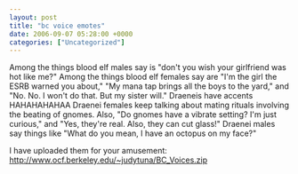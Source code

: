 ```yaml
---
layout: post
title: "bc voice emotes"
date: 2006-09-07 05:28:00 +0000
categories: ["Uncategorized"]
---
```


Among the things blood elf males say is "don't you wish your girlfriend was hot like me?"
Among the things blood elf females say are "I'm the girl the ESRB warned you about," "My mana tap brings all the boys to the yard," and "No. No. I won't do that. But my sister will."
Draeneis have accents HAHAHAHAHAA
Draenei females keep talking about mating rituals involving the beating of gnomes. Also, "Do gnomes have a vibrate setting? I'm just curious," and "Yes, they're real. Also, they can cut glass!"
Draenei males say things like "What do you mean, I have an octopus on my face?"

I have uploaded them for your amusement: http://www.ocf.berkeley.edu/~judytuna/BC_Voices.zip